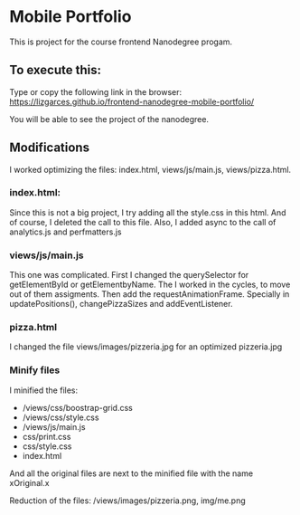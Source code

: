 # Mobile Portfolio
This is project for the course frontend Nanodegree progam.

## To execute this:
Type or copy the following link in the browser:
https://lizgarces.github.io/frontend-nanodegree-mobile-portfolio/

You will be able to see the project of the nanodegree.

## Modifications
I worked optimizing the files: index.html, views/js/main.js, views/pizza.html.

### index.html:
Since this is not a big project, I try adding all the style.css in this html. And of course, I deleted the call to this file.
Also, I added async to the call of analytics.js and  perfmatters.js

### views/js/main.js
This one was complicated. First I changed the querySelector for getElementById or getElementbyName.
The I worked in the cycles, to move out of them assigments. Then add the requestAnimationFrame.
Specially in updatePositions(), changePizzaSizes and addEventListener.

### pizza.html
I changed the file views/images/pizzeria.jpg for an optimized pizzeria.jpg

### Minify files
I minified the files:
- /views/css/boostrap-grid.css
- /views/css/style.css 
- /views/js/main.js
- css/print.css
- css/style.css
- index.html

And all the original files are next to the minified file with the name xOriginal.x

Reduction of the files: /views/images/pizzeria.png, img/me.png

